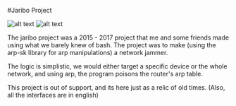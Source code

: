 #Jaribo Project

![alt text](https://github.com/Frenzoid/jariboproject/blob/master/gitassets/3.jpg)
![alt text](https://github.com/Frenzoid/jariboproject/blob/master/gitassets/2.jpg)

The jaribo project was a 2015 - 2017 project that me and some friends made using what we barely knew of bash. 
The project was to make (using the arp-sk library for arp  manipulations) a network jammer.

The logic is simplistic, we would either target a specific device or the whole network, and using arp, the program poisons the router's arp table.

This project is out of support, and its here just as a relic of old times.
(Also, all the interfaces are in english)
